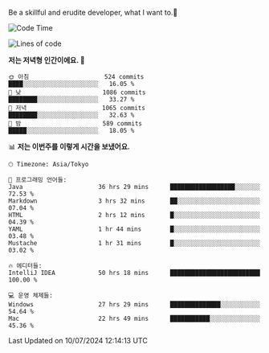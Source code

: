 Be a skillful and erudite developer, what I want to.👶

<!--START_SECTION:waka-->
![Code Time](http://img.shields.io/badge/Code%20Time-1%2C045%20hrs%2022%20mins-blue)

![Lines of code](https://img.shields.io/badge/%EC%A0%80%EB%8A%94%20%EC%97%AC%ED%83%9C%EA%B9%8C%EC%A7%80%20-2.7%20million%20%EC%A4%84%EC%9D%98%20%EC%BD%94%EB%93%9C%EB%A5%BC%20%EC%9E%91%EC%84%B1%ED%96%88%EC%96%B4%EC%9A%94.-blue)

**저는 저녁형 인간이에요. 🦉** 

```text
🌞 아침                     524 commits         ████░░░░░░░░░░░░░░░░░░░░░   16.05 % 
🌆 낮　                     1086 commits        ████████░░░░░░░░░░░░░░░░░   33.27 % 
🌃 저녁                     1065 commits        ████████░░░░░░░░░░░░░░░░░   32.63 % 
🌙 밤　                     589 commits         █████░░░░░░░░░░░░░░░░░░░░   18.05 % 
```


📊 **저는 이번주를 이렇게 시간을 보냈어요.** 

```text
🕑︎ Timezone: Asia/Tokyo

💬 프로그래밍 언어들: 
Java                     36 hrs 29 mins      ██████████████████░░░░░░░   72.53 % 
Markdown                 3 hrs 32 mins       ██░░░░░░░░░░░░░░░░░░░░░░░   07.04 % 
HTML                     2 hrs 12 mins       █░░░░░░░░░░░░░░░░░░░░░░░░   04.39 % 
YAML                     1 hr 44 mins        █░░░░░░░░░░░░░░░░░░░░░░░░   03.48 % 
Mustache                 1 hr 31 mins        █░░░░░░░░░░░░░░░░░░░░░░░░   03.02 % 

🔥 에디터들: 
IntelliJ IDEA            50 hrs 18 mins      █████████████████████████   100.00 % 

💻 운영 체제들: 
Windows                  27 hrs 29 mins      ██████████████░░░░░░░░░░░   54.64 % 
Mac                      22 hrs 49 mins      ███████████░░░░░░░░░░░░░░   45.36 % 
```


 Last Updated on 10/07/2024 12:14:13 UTC
<!--END_SECTION:waka-->
